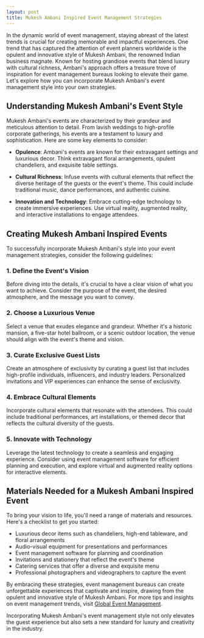 ```yaml
---
layout: post
title: Mukesh Ambani Inspired Event Management Strategies
---
```



In the dynamic world of event management, staying abreast of the latest trends is crucial for creating memorable and impactful experiences. One trend that has captured the attention of event planners worldwide is the opulent and innovative style of Mukesh Ambani, the renowned Indian business magnate. Known for hosting grandiose events that blend luxury with cultural richness, Ambani's approach offers a treasure trove of inspiration for event management bureaus looking to elevate their game. Let's explore how you can incorporate Mukesh Ambani's event management style into your own strategies.

## Understanding Mukesh Ambani's Event Style

Mukesh Ambani's events are characterized by their grandeur and meticulous attention to detail. From lavish weddings to high-profile corporate gatherings, his events are a testament to luxury and sophistication. Here are some key elements to consider:

- **Opulence**: Ambani's events are known for their extravagant settings and luxurious decor. Think extravagant floral arrangements, opulent chandeliers, and exquisite table settings.

- **Cultural Richness**: Infuse events with cultural elements that reflect the diverse heritage of the guests or the event's theme. This could include traditional music, dance performances, and authentic cuisine.

- **Innovation and Technology**: Embrace cutting-edge technology to create immersive experiences. Use virtual reality, augmented reality, and interactive installations to engage attendees.

## Creating Mukesh Ambani Inspired Events

To successfully incorporate Mukesh Ambani's style into your event management strategies, consider the following guidelines:

### 1. Define the Event's Vision

Before diving into the details, it's crucial to have a clear vision of what you want to achieve. Consider the purpose of the event, the desired atmosphere, and the message you want to convey.

### 2. Choose a Luxurious Venue

Select a venue that exudes elegance and grandeur. Whether it's a historic mansion, a five-star hotel ballroom, or a scenic outdoor location, the venue should align with the event's theme and vision.

### 3. Curate Exclusive Guest Lists

Create an atmosphere of exclusivity by curating a guest list that includes high-profile individuals, influencers, and industry leaders. Personalized invitations and VIP experiences can enhance the sense of exclusivity.

### 4. Embrace Cultural Elements

Incorporate cultural elements that resonate with the attendees. This could include traditional performances, art installations, or themed decor that reflects the cultural diversity of the guests.

### 5. Innovate with Technology

Leverage the latest technology to create a seamless and engaging experience. Consider using event management software for efficient planning and execution, and explore virtual and augmented reality options for interactive elements.

## Materials Needed for a Mukesh Ambani Inspired Event

To bring your vision to life, you'll need a range of materials and resources. Here's a checklist to get you started:

- Luxurious decor items such as chandeliers, high-end tableware, and floral arrangements
- Audio-visual equipment for presentations and performances
- Event management software for planning and coordination
- Invitations and stationery that reflect the event's theme
- Catering services that offer a diverse and exquisite menu
- Professional photographers and videographers to capture the event

By embracing these strategies, event management bureaus can create unforgettable experiences that captivate and inspire, drawing from the opulent and innovative style of Mukesh Ambani. For more tips and insights on event management trends, visit [Global Event Management](https://geventm.com/).

Incorporating Mukesh Ambani's event management style not only elevates the guest experience but also sets a new standard for luxury and creativity in the industry.
